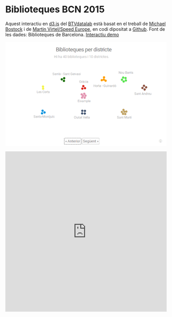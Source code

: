 # Biblioteques BCN 2015

Aquest interactiu en [d3.js](http://d3js.org) del [BTVdatalab](https://twitter.com/btvdatalab) està basat en el treball de [Michael Bostock](http://bl.ocks.org/mbostock/1021953) i de [Martin Virtel/Speed Europe](https://apps.opendatacity.de/speedupeurope/0.3/), en codi dipositat a [Github](opendatacity.de/speedupeurope/0.3/). Font de les dades: Biblioteques de Barcelona.
[Interactiu demo](http://btvdatalab.github.io/BCN2015biblioteques/index.html)

![Screenshot](https://raw.githubusercontent.com/BTVdatalab/BCN2015biblioteques/master/interactive/screenshot.png)

<iframe
  style="border: 0px;"
  src="http://btvdatalab.github.io/BCN2015biblioteques/index.html"
  scrolling="no"
  width="100%"
  height="500px">
</iframe>